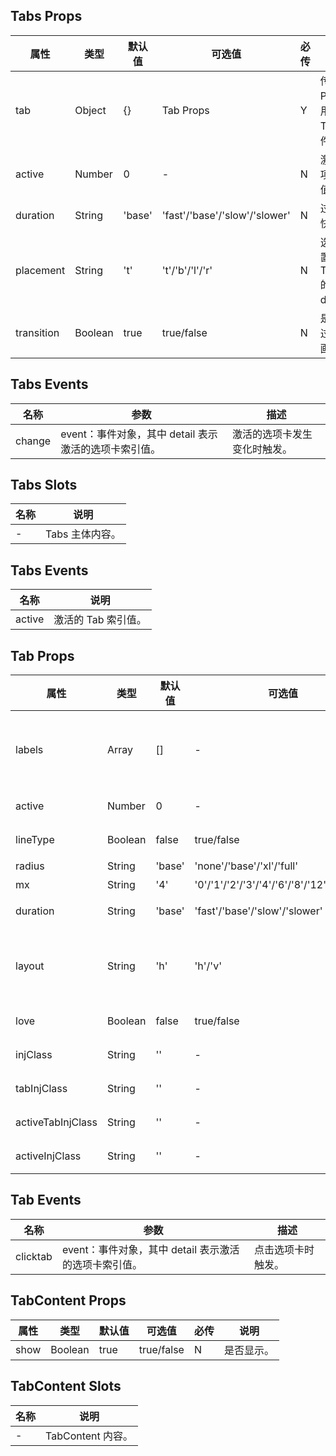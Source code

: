 ## Tabs Props

| 属性       | 类型    | 默认值 | 可选值                        | 必传 | 说明                                     |
| ---------- | ------- | ------ | ----------------------------- | ---- | ---------------------------------------- |
| tab        | Object  | {}     | Tab Props                     | Y    | 传入 Tab Props，作用于内部 Tab 组件。    |
| active     | Number  | 0      | -                             | N    | 激活的选项卡索引值。                     |
| duration   | String  | 'base' | 'fast'/'base'/'slow'/'slower' | N    | 过渡动画快慢。                           |
| placement  | String  | 't'    | 't'/'b'/'l'/'r'               | N    | 选项卡位置，对应 Tab Props 的 duration。 |
| transition | Boolean | true   | true/false                    | N    | 是否使用过渡动画。                       |

## Tabs Events

| 名称   | 参数                                                  | 描述                         |
| ------ | ----------------------------------------------------- | ---------------------------- |
| change | event：事件对象，其中 detail 表示激活的选项卡索引值。 | 激活的选项卡发生变化时触发。 |

## Tabs Slots

| 名称 | 说明            |
| ---- | --------------- |
| -    | Tabs 主体内容。 |

## Tabs Events

| 名称   | 说明                |
| ------ | ------------------- |
| active | 激活的 Tab 索引值。 |

## Tab Props

| 属性              | 类型    | 默认值 | 可选值                                     | 必传 | 说明                                           |
| ----------------- | ------- | ------ | ------------------------------------------ | ---- | ---------------------------------------------- |
| labels            | Array   | []     | -                                          | Y    | 选项卡内容组，由 text 和 Icon Props 组成。     |
| active            | Number  | 0      | -                                          | N    | 激活的选项卡索引值。                           |
| lineType          | Boolean | false  | true/false                                 | N    | 是否使用线性风格。                             |
| radius            | String  | 'base' | 'none'/'base'/'xl'/'full'                  | N    | 圆角风格。                                     |
| mx                | String  | '4'    | '0'/'1'/'2'/'3'/'4'/'6'/'8'/'12'/'16'/'20' | N    | 左右间距。                                     |
| duration          | String  | 'base' | 'fast'/'base'/'slow'/'slower'              | N    | 过渡动画快慢。                                 |
| layout            | String  | 'h'    | 'h'/'v'                                    | N    | 水平或垂直布局，对应 Tabs Props 的 placement。 |
| love              | Boolean | false  | true/false                                 | N    | 是否开启关爱版。                               |
| injClass          | String  | ''     | -                                          | N    | Tab 外层注入 CSS。                             |
| tabInjClass       | String  | ''     | -                                          | N    | 单项 Tab 注入 CSS。                            |
| activeTabInjClass | String  | ''     | -                                          | N    | 激活的 Tab 注入 CSS。                          |
| activeInjClass    | String  | ''     | -                                          | N    | 指示器注入 CSS。                               |

## Tab Events

| 名称     | 参数                                                  | 描述               |
| -------- | ----------------------------------------------------- | ------------------ |
| clicktab | event：事件对象，其中 detail 表示激活的选项卡索引值。 | 点击选项卡时触发。 |

## TabContent Props

| 属性 | 类型    | 默认值 | 可选值     | 必传 | 说明       |
| ---- | ------- | ------ | ---------- | ---- | ---------- |
| show | Boolean | true   | true/false | N    | 是否显示。 |

## TabContent Slots

| 名称 | 说明              |
| ---- | ----------------- |
| -    | TabContent 内容。 |
